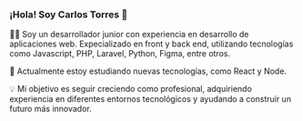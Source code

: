 ### ¡Hola! Soy Carlos Torres 👋

 🧑‍💻 Soy un desarrollador junior con experiencia en desarrollo de aplicaciones web. Expecializado en front y back end, utilizando tecnologías como Javascript, PHP, Laravel, Python, Figma, entre otros.

🚀 Actualmente estoy estudiando nuevas tecnologías, como React y Node.

💡 Mi objetivo es seguir creciendo como profesional, adquiriendo experiencia en diferentes entornos tecnológicos y ayudando a construir un futuro más innovador.   
